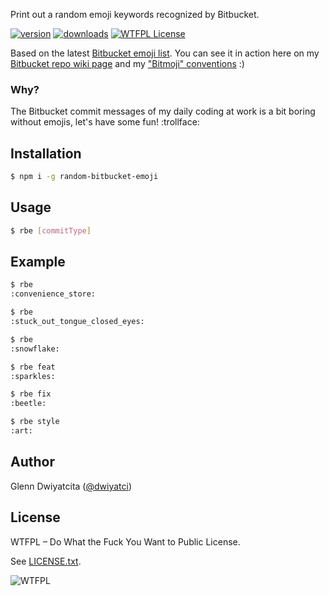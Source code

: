 Print out a random emoji keywords recognized by Bitbucket.

[![version](https://img.shields.io/npm/v/random-bitbucket-emoji.svg)](https://www.npmjs.com/package/random-bitbucket-emoji)
[![downloads](https://img.shields.io/npm/dt/random-bitbucket-emoji.svg)](http://npm-stat.com/charts.html?package=random-bitbucket-emoji)
[![WTFPL License](https://img.shields.io/badge/license-WTFPL-red.svg)](https://raw.githubusercontent.com/dwiyatci/random-bitbucket-emoji/master/LICENSE.txt)

Based on the latest [Bitbucket emoji list](https://bitbucket.org/emoji/all.json). You can see it in action here on my [Bitbucket repo wiki page](https://bitbucket.org/gdwiy/bitbucket-emoji-list) and my ["Bitmoji" conventions](https://bitbucket.org/gdwiy/bitbucket-emoji-list/wiki/Bitmoji) :)

### Why?
The Bitbucket commit messages of my daily coding at work is a bit boring without emojis, let's have some fun! :trollface:

## Installation
```sh
$ npm i -g random-bitbucket-emoji
```

## Usage
```sh
$ rbe [commitType]
```

## Example
```sh
$ rbe
:convenience_store:

$ rbe
:stuck_out_tongue_closed_eyes:

$ rbe
:snowflake:

$ rbe feat
:sparkles:

$ rbe fix
:beetle:

$ rbe style
:art:
```

## Author
Glenn Dwiyatcita ([@dwiyatci](https://tiny.cc/dwiyatci))

## License
WTFPL – Do What the Fuck You Want to Public License.

See [LICENSE.txt](LICENSE.txt). 

![WTFPL](http://www.wtfpl.net/wp-content/uploads/2012/12/wtfpl-badge-1.png)
